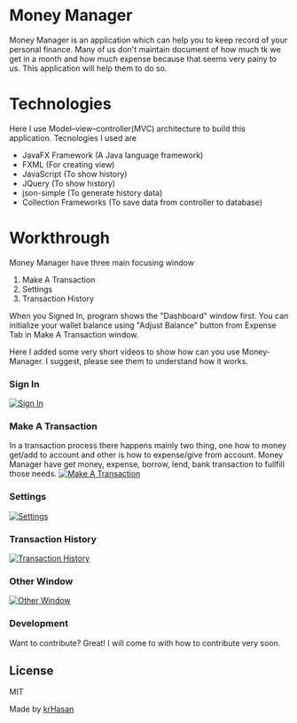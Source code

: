 # Money Manager
Money Manager is an application which can help you to keep record of your personal finance. Many of us don't maintain document of how much tk we get in a month and how much expense because that seems very painy to us. This application will help them to do so.

# Technologies
Here I use Model–view–controller(MVC) architecture to build this application. Tecnologies I used are
  - JavaFX Framework (A Java language framework)
  - FXML (For creating view)
  - JavaScript (To show history)
  - JQuery (To show history)
  - json-simple (To generate history data)
  - Collection Frameworks (To save data from controller to database)

# Workthrough
Money Manager have three main focusing window
1. Make A Transaction
2. Settings
3. Transaction History

When you Signed In, program shows the "Dashboard" window first. You can initialize your wallet balance using "Adjust Balance" button from Expense Tab in Make A Transaction window. 

Here I added some very short videos to show how can you use Money-Manager. I suggest, please see them to understand how it works.

### Sign In
[![Sign In](https://img.youtube.com/vi/Lbe8yS7ethc/0.jpg)](https://youtu.be/Lbe8yS7ethc)

### Make A Transaction
In a transaction process there happens mainly two thing, one how to money get/add to account and other is how to expense/give from account. Money Manager have get money, expense, borrow, lend, bank transaction to fullfill those needs.
[![Make A Transaction](https://img.youtube.com/vi/83dL3Gj00ww/0.jpg)](https://youtu.be/83dL3Gj00ww)

### Settings
[![Settings](https://img.youtube.com/vi/9PHVfxrHNM4/0.jpg)](https://youtu.be/9PHVfxrHNM4)

### Transaction History
[![Transaction History](https://img.youtube.com/vi/3EZIWbHAfhc/0.jpg)](https://youtu.be/3EZIWbHAfhc)

### Other Window
[![Other Window](https://img.youtube.com/vi/VS3HsjhZksM/0.jpg)](https://youtu.be/VS3HsjhZksM)

### Development

Want to contribute? Great!
I will come to with how to contribute very soon.

License
----

MIT

Made by [krHasan](https://www.facebook.com/Bappikhandoker)
